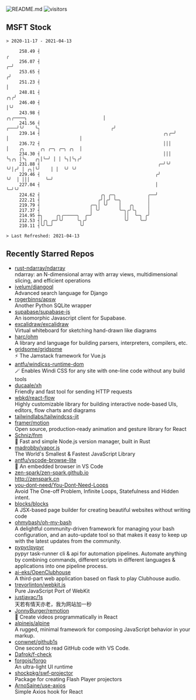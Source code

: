 ![README.md](https://github.com/Gerhut/Gerhut/workflows/README.md/badge.svg)
![visitors](https://visitors.vercel.app/Gerhut/Gerhut?token=8cf69d1f6813d272ef062726b6070c9be4ff72038cfe5a7ded7384a8da65d866)

## MSFT Stock

```
> 2020-11-17 - 2021-04-13

     258.49 ┤                                                                                                  ╭ 
     256.07 ┤                                                                                                ╭─╯ 
     253.65 ┤                                                                                               ╭╯   
     251.23 ┤                                                                                               │    
     248.81 ┤                                                                                            ╭╮╭╯    
     246.40 ┤                                                                                            │╰╯     
     243.98 ┤                                                       ╭╮╭────╮                             │       
     241.56 ┤                                                   ╭───╯╰╯    ╰╮                           ╭╯       
     239.14 ┤                                               ╭╮╭─╯           │                           │        
     236.72 ┤                                               │││             │    ╭╮      ╭╮ ╭─╮ ╭─╮ ╭╮  │        
     234.30 ┤                                               │││             ╰╮╭╮ │╰╮   ╭╮│╰─╯ │ │ ╰╮│╰╮╭╯        
     231.88 ┤                                             ╭─╯╰╯              ╰╯│╭╯ │ ╭╮│╰╯    │ │  ╰╯ ╰╯         
     229.46 ┤                                            ╭╯                    ╰╯  │ │││      ╰─╯                
     227.04 ┤                                            │                         ╰─╯╰╯                         
     224.62 ┤                       ╭╮ ╭─╮            ╭──╯                                                       
     222.21 ┤                      ╭╯│╭╯ ╰─╮          │                                                          
     219.79 ┤                   ╭─╮│ ╰╯    │   ╭╮     │                                                          
     217.37 ┤                   │ ╰╯       ╰─╮╭╯╰╮    │                                                          
     214.95 ┼╮     ╭╮╭─────╮  ╭─╯            ││  ╰─╮ ╭╯                                                          
     212.53 ┤│╭╮ ╭─╯╰╯     ╰╮╭╯              ╰╯    ╰─╯                                                           
     210.11 ┤╰╯╰─╯          ╰╯                                                                                   

> Last Refreshed: 2021-04-13
```

## Recently Starred Repos

- [rust-ndarray/ndarray](https://github.com/rust-ndarray/ndarray)  
  ndarray: an N-dimensional array with array views, multidimensional slicing, and efficient operations
- [ivelum/djangoql](https://github.com/ivelum/djangoql)  
  Advanced search language for Django
- [rogerbinns/apsw](https://github.com/rogerbinns/apsw)  
  Another Python SQLite wrapper
- [supabase/supabase-js](https://github.com/supabase/supabase-js)  
  An isomorphic Javascript client for Supabase.
- [excalidraw/excalidraw](https://github.com/excalidraw/excalidraw)  
  Virtual whiteboard for sketching hand-drawn like diagrams
- [harc/ohm](https://github.com/harc/ohm)  
  A library and language for building parsers, interpreters, compilers, etc.
- [gridsome/gridsome](https://github.com/gridsome/gridsome)  
  ⚡️ The Jamstack framework for Vue.js
- [antfu/windicss-runtime-dom](https://github.com/antfu/windicss-runtime-dom)  
  🪄 Enables Windi CSS for any site with one-line code without any build tools 
- [ducaale/xh](https://github.com/ducaale/xh)  
  Friendly and fast tool for sending HTTP requests
- [wbkd/react-flow](https://github.com/wbkd/react-flow)  
  Highly customizable library for building interactive node-based UIs, editors, flow charts and diagrams 
- [tailwindlabs/tailwindcss-jit](https://github.com/tailwindlabs/tailwindcss-jit)  
- [framer/motion](https://github.com/framer/motion)  
  Open source, production-ready animation and gesture library for React
- [Schniz/fnm](https://github.com/Schniz/fnm)  
  🚀 Fast and simple Node.js version manager, built in Rust
- [madrobby/vapor.js](https://github.com/madrobby/vapor.js)  
  The World's Smallest & Fastest JavaScript Library
- [antfu/vscode-browse-lite](https://github.com/antfu/vscode-browse-lite)  
  🚀 An embedded browser in VS Code
- [zen-spark/zen-spark.github.io](https://github.com/zen-spark/zen-spark.github.io)  
  http://zenspark.cn
- [you-dont-need/You-Dont-Need-Loops](https://github.com/you-dont-need/You-Dont-Need-Loops)  
  Avoid The One-off Problem, Infinite Loops, Statefulness and Hidden intent.
- [blocks/blocks](https://github.com/blocks/blocks)  
  A JSX-based page builder for creating beautiful websites without writing code
- [ohmybash/oh-my-bash](https://github.com/ohmybash/oh-my-bash)  
  A delightful community-driven framework for managing your bash configuration, and an auto-update tool so that makes it easy to keep up with the latest updates from the community.
- [pypyr/pypyr](https://github.com/pypyr/pypyr)  
  pypyr task-runner cli & api for automation pipelines. Automate anything by combining commands, different scripts in different languages & applications into one pipeline process.
- [ai-eks/OpenClubhouse](https://github.com/ai-eks/OpenClubhouse)  
  A third-part web application based on flask to play Clubhouse audio.
- [trevorlinton/webkit.js](https://github.com/trevorlinton/webkit.js)  
  Pure JavaScript Port of WebKit
- [justjavac/1s](https://github.com/justjavac/1s)  
  天若有情天亦老，我为网站加一秒
- [JonnyBurger/remotion](https://github.com/JonnyBurger/remotion)  
  🎥      Create videos programmatically in React
- [alpinejs/alpine](https://github.com/alpinejs/alpine)  
  A rugged, minimal framework for composing JavaScript behavior in your markup.
- [conwnet/github1s](https://github.com/conwnet/github1s)  
  One second to read GitHub code with VS Code.
- [Dafrok/f-check](https://github.com/Dafrok/f-check)  
- [forgojs/forgo](https://github.com/forgojs/forgo)  
  An ultra-light UI runtime
- [shockpkg/swf-projector](https://github.com/shockpkg/swf-projector)  
  Package for creating Flash Player projectors
- [ArnoSaine/use-axios](https://github.com/ArnoSaine/use-axios)  
  Simple Axios hook for React
